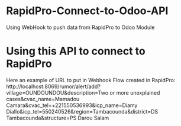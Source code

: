 # RapidPro-Connect-to-Odoo-API
Using WebHook to push data from RapidPro to Odoo Module

# Using this API to connect to RapidPro

Here an example of URL to put in Webhook Flow created in RapidPro:
http://localhost:8069/rumor/alert/add?village=OUNDOUNDOU&description=Two or more unexplained cases&cvac_name=Mamadou
Camara&cvac_tel=+221550536993&icp_name=Diamy Diallo&icp_tel=550240526&region=Tambacounda&district=DS
Tambacounda&structure=PS Darou Salam